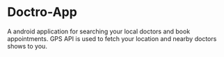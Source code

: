 # Doctro-App
A android application for searching your local doctors and book appointments. GPS API is used to fetch your location and nearby doctors shows to you.
